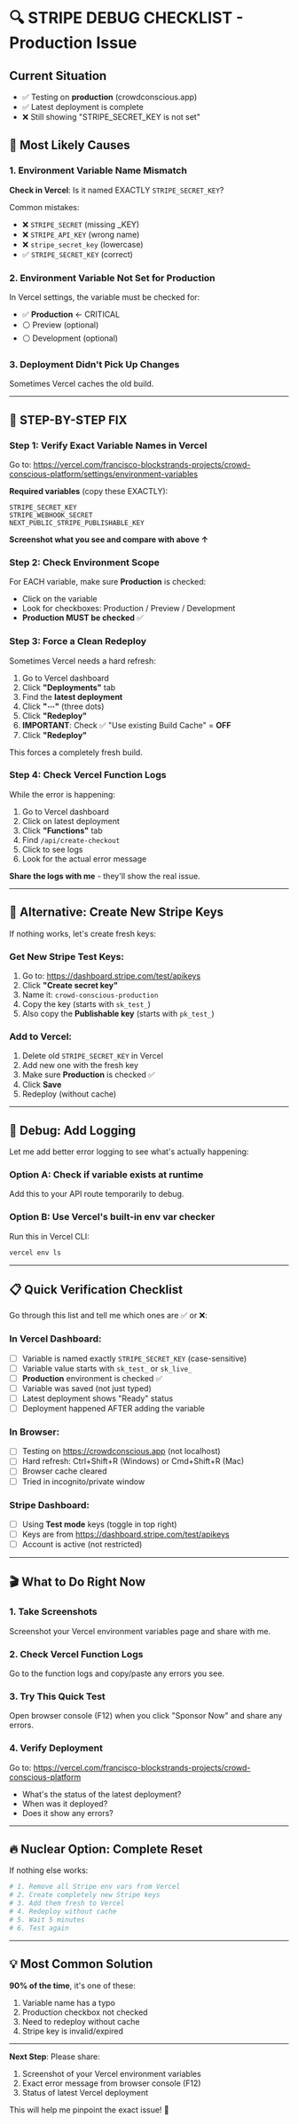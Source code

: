 # 🔍 STRIPE DEBUG CHECKLIST - Production Issue

## Current Situation

- ✅ Testing on **production** (crowdconscious.app)
- ✅ Latest deployment is complete
- ❌ Still showing "STRIPE_SECRET_KEY is not set"

## 🚨 Most Likely Causes

### 1. Environment Variable Name Mismatch

**Check in Vercel**: Is it named EXACTLY `STRIPE_SECRET_KEY`?

Common mistakes:

- ❌ `STRIPE_SECRET` (missing \_KEY)
- ❌ `STRIPE_API_KEY` (wrong name)
- ❌ `stripe_secret_key` (lowercase)
- ✅ `STRIPE_SECRET_KEY` (correct)

### 2. Environment Variable Not Set for Production

In Vercel settings, the variable must be checked for:

- ✅ **Production** ← CRITICAL
- ⚪ Preview (optional)
- ⚪ Development (optional)

### 3. Deployment Didn't Pick Up Changes

Sometimes Vercel caches the old build.

---

## 🎯 STEP-BY-STEP FIX

### Step 1: Verify Exact Variable Names in Vercel

Go to: https://vercel.com/francisco-blockstrands-projects/crowd-conscious-platform/settings/environment-variables

**Required variables** (copy these EXACTLY):

```
STRIPE_SECRET_KEY
STRIPE_WEBHOOK_SECRET
NEXT_PUBLIC_STRIPE_PUBLISHABLE_KEY
```

**Screenshot what you see and compare with above ↑**

### Step 2: Check Environment Scope

For EACH variable, make sure **Production** is checked:

- Click on the variable
- Look for checkboxes: Production / Preview / Development
- **Production MUST be checked** ✅

### Step 3: Force a Clean Redeploy

Sometimes Vercel needs a hard refresh:

1. Go to Vercel dashboard
2. Click **"Deployments"** tab
3. Find the **latest deployment**
4. Click **"⋯"** (three dots)
5. Click **"Redeploy"**
6. **IMPORTANT**: Check ✅ "Use existing Build Cache" = **OFF**
7. Click **"Redeploy"**

This forces a completely fresh build.

### Step 4: Check Vercel Function Logs

While the error is happening:

1. Go to Vercel dashboard
2. Click on latest deployment
3. Click **"Functions"** tab
4. Find `/api/create-checkout`
5. Click to see logs
6. Look for the actual error message

**Share the logs with me** - they'll show the real issue.

---

## 🔧 Alternative: Create New Stripe Keys

If nothing works, let's create fresh keys:

### Get New Stripe Test Keys:

1. Go to: https://dashboard.stripe.com/test/apikeys
2. Click **"Create secret key"**
3. Name it: `crowd-conscious-production`
4. Copy the key (starts with `sk_test_`)
5. Also copy the **Publishable key** (starts with `pk_test_`)

### Add to Vercel:

1. Delete old `STRIPE_SECRET_KEY` in Vercel
2. Add new one with the fresh key
3. Make sure **Production** is checked ✅
4. Click **Save**
5. Redeploy (without cache)

---

## 🐛 Debug: Add Logging

Let me add better error logging to see what's actually happening:

### Option A: Check if variable exists at runtime

Add this to your API route temporarily to debug.

### Option B: Use Vercel's built-in env var checker

Run this in Vercel CLI:

```bash
vercel env ls
```

---

## 📋 Quick Verification Checklist

Go through this list and tell me which ones are ✅ or ❌:

### In Vercel Dashboard:

- [ ] Variable is named exactly `STRIPE_SECRET_KEY` (case-sensitive)
- [ ] Variable value starts with `sk_test_` or `sk_live_`
- [ ] **Production** environment is checked ✅
- [ ] Variable was saved (not just typed)
- [ ] Latest deployment shows "Ready" status
- [ ] Deployment happened AFTER adding the variable

### In Browser:

- [ ] Testing on https://crowdconscious.app (not localhost)
- [ ] Hard refresh: Ctrl+Shift+R (Windows) or Cmd+Shift+R (Mac)
- [ ] Browser cache cleared
- [ ] Tried in incognito/private window

### Stripe Dashboard:

- [ ] Using **Test mode** keys (toggle in top right)
- [ ] Keys are from https://dashboard.stripe.com/test/apikeys
- [ ] Account is active (not restricted)

---

## 🎬 What to Do Right Now

### 1. Take Screenshots

Screenshot your Vercel environment variables page and share with me.

### 2. Check Vercel Function Logs

Go to the function logs and copy/paste any errors you see.

### 3. Try This Quick Test

Open browser console (F12) when you click "Sponsor Now" and share any errors.

### 4. Verify Deployment

Go to: https://vercel.com/francisco-blockstrands-projects/crowd-conscious-platform

- What's the status of the latest deployment?
- When was it deployed?
- Does it show any errors?

---

## 🔥 Nuclear Option: Complete Reset

If nothing else works:

```bash
# 1. Remove all Stripe env vars from Vercel
# 2. Create completely new Stripe keys
# 3. Add them fresh to Vercel
# 4. Redeploy without cache
# 5. Wait 5 minutes
# 6. Test again
```

---

## 💡 Most Common Solution

**90% of the time**, it's one of these:

1. Variable name has a typo
2. Production checkbox not checked
3. Need to redeploy without cache
4. Stripe key is invalid/expired

---

**Next Step**: Please share:

1. Screenshot of your Vercel environment variables
2. Exact error message from browser console (F12)
3. Status of latest Vercel deployment

This will help me pinpoint the exact issue! 🎯
